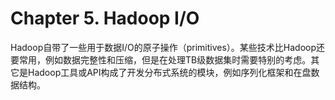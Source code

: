 # Chapter 5. Hadoop I/O

Hadoop自带了一些用于数据I/O的原子操作（primitives）。某些技术比Hadoop还要常用，例如数据完整性和压缩，但是在处理TB级数据集时需要特别的考虑。其它是Hadoop工具或API构成了开发分布式系统的模块，例如序列化框架和在盘数据结构。


